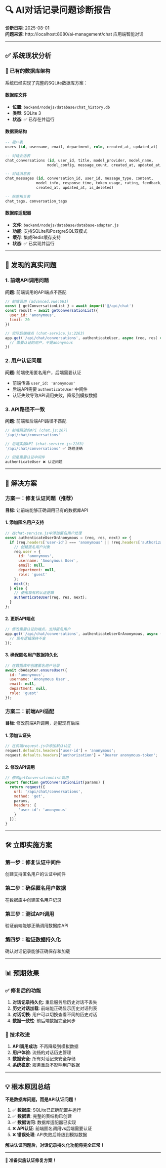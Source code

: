 # 🔍 AI对话记录问题诊断报告

**诊断日期**: 2025-08-01  
**问题来源**: http://localhost:8080/ai-management/chat 应用端智能对话

---

## ✅ **系统现状分析**

### 🎯 **已有的数据库架构**
系统已经实现了完整的SQLite数据库方案：

#### 数据库文件
- **位置**: `backend/nodejs/database/chat_history.db`
- **类型**: SQLite 3
- **状态**: ✅ 已存在并运行

#### 数据表结构
```sql
-- 用户表
users (id, username, email, department, role, created_at, updated_at)

-- 对话会话表  
chat_conversations (id, user_id, title, model_provider, model_name, 
                   model_config, message_count, created_at, updated_at, is_deleted)

-- 对话消息表
chat_messages (id, conversation_id, user_id, message_type, content, 
              model_info, response_time, token_usage, rating, feedback, 
              created_at, updated_at, is_deleted)

-- 标签相关表
chat_tags, conversation_tags
```

#### 数据库适配器
- **文件**: `backend/nodejs/database/database-adapter.js`
- **功能**: 支持SQLite和PostgreSQL双模式
- **缓存**: 集成Redis缓存支持
- **状态**: ✅ 已实现并运行

---

## 🚨 **发现的真实问题**

### 1. 前端API调用问题
**问题**: 前端调用的API端点不匹配
```javascript
// 前端调用 (advanced.vue:661)
const { getConversationList } = await import('@/api/chat')
const result = await getConversationList({
  user_id: 'anonymous',
  limit: 20
})

// 实际后端端点 (chat-service.js:2263)
app.get('/api/chat/conversations', authenticateUser, async (req, res) => {
  // 需要认证的用户，不是anonymous
})
```

### 2. 用户认证问题
**问题**: 前端使用匿名用户，后端需要认证
- 前端传递 `user_id: 'anonymous'`
- 后端API需要 `authenticateUser` 中间件
- 认证失败导致API调用失败，降级到模拟数据

### 3. API路径不一致
**问题**: 前端和后端API路径不匹配
```javascript
// 前端期望的API (chat.js:267)
'/api/chat/conversations' 

// 后端实际API (chat-service.js:2263)
'/api/chat/conversations' ✅ 路径正确

// 但是需要认证中间件
authenticateUser ❌ 认证问题
```

---

## 🎯 **解决方案**

### 方案一：修复认证问题（推荐）
**目标**: 让前端能够正确调用已有的数据库API

#### 1. 添加匿名用户支持
```javascript
// 在chat-service.js中添加匿名用户处理
const authenticateUserOrAnonymous = (req, res, next) => {
  if (req.headers['user-id'] === 'anonymous' || !req.headers['authorization']) {
    // 创建匿名用户对象
    req.user = {
      id: 'anonymous',
      username: 'Anonymous User',
      email: null,
      department: null,
      role: 'guest'
    };
    next();
  } else {
    // 使用现有的认证逻辑
    authenticateUser(req, res, next);
  }
};
```

#### 2. 更新API端点
```javascript
// 修改需要认证的端点，支持匿名用户
app.get('/api/chat/conversations', authenticateUserOrAnonymous, async (req, res) => {
  // 现有逻辑保持不变
});
```

#### 3. 确保匿名用户数据持久化
```javascript
// 在数据库中创建匿名用户记录
await dbAdapter.ensureUser({
  id: 'anonymous',
  username: 'Anonymous User',
  email: null,
  department: null,
  role: 'guest'
});
```

### 方案二：前端API适配
**目标**: 修改前端API调用，适配现有后端

#### 1. 添加认证头
```javascript
// 在前端request.js中添加默认认证
request.defaults.headers['user-id'] = 'anonymous';
request.defaults.headers['authorization'] = 'Bearer anonymous-token';
```

#### 2. 修改API调用
```javascript
// 修改getConversationList调用
export function getConversationList(params) {
  return request({
    url: '/api/chat/conversations',
    method: 'get',
    params,
    headers: {
      'user-id': 'anonymous'
    }
  });
}
```

---

## 🛠️ **立即实施方案**

### 第一步：修复认证中间件
创建支持匿名用户的认证中间件

### 第二步：确保匿名用户数据
在数据库中创建匿名用户记录

### 第三步：测试API调用
验证前端能够正确调用数据库API

### 第四步：验证数据持久化
确认对话记录能够正确保存和加载

---

## 📊 **预期效果**

### ✅ **修复后的功能**
1. **对话记录持久化**: 重启服务后历史对话不丢失
2. **历史对话加载**: 前端能正确显示历史对话列表
3. **对话切换**: 用户可以切换查看不同的历史对话
4. **数据一致性**: 前后端数据完全同步

### 🔧 **技术改进**
1. **API调用成功**: 不再降级到模拟数据
2. **用户体验**: 流畅的对话历史管理
3. **数据安全**: 所有对话记录安全存储
4. **系统稳定**: 服务重启不影响用户数据

---

## 💡 **根本原因总结**

**不是数据库问题，而是API认证问题！**

1. ✅ **数据库**: SQLite已正确配置并运行
2. ✅ **数据表**: 完整的表结构已创建
3. ✅ **数据访问**: 数据库适配器已实现
4. ❌ **API认证**: 前端匿名调用vs后端需要认证
5. ❌ **错误处理**: API失败后降级到模拟数据

**解决认证问题后，对话记录持久化功能将完全正常！**

---

**🎯 准备实施认证修复方案！**
